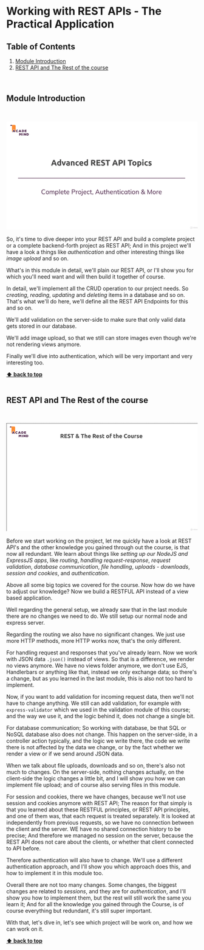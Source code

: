 # Working with REST APIs - The Practical Application

## Table of Contents

1. [Module Introduction](#module-introduction)
2. [REST API and The Rest of the course](#rest-api-and-the-rest-of-the-course)


<br/>

## Module Introduction
<br/>

![chapter-24-1.gif](./images/gif/chapter-24-1.gif "Module introduction")
<br/>

So, it's time to dive deeper into your REST API and build a complete project or
a complete backend-forth project as REST API; And in this project we'll have
a look a things like _authentication_ and other interesting things like _image
upload_ and so on.

What's in this module in detail, we'll plain our REST API, or I'll show you for
which you'll need want and will then build it together of course.

In detail, we'll implement all the CRUD operation to our project needs. So
_creating_, _reading_, _updating_ and _deleting_ items in a database and so on.
That's what we'll do here, we'll define all the REST API Endpoints for this and
so on.

We'll add validation on the server-side to make sure that only valid data gets
stored in our database.

We'll add image upload, so that we still can store images even though we're not
rendering views anymore.

Finally we'll dive into authentication, which will be very important and very
interesting too.

**[⬆ back to top](#table-of-contents)**
<br/>
<br/>

## REST API and The Rest of the course
<br/>

![chapter-24-2.gif](./images/gif/chapter-24-2.gif "Rest and the rest of the course")
<br/>

Before we start working on the project, let me quickly have a look at REST API's
and the other knowledge you gained through out the course, is that now all
redundant. We learn about things like _setting up our NodeJS and  ExpressJS
apps_, like _routing_, _handling request-response_, _request validation_,
_database communication_, _file handling_, _uploads - downloads_, _session and
cookies_, and _authentication_.

Above all some big topics we covered for the course. Now how do we have to
adjust our knowledge? Now we build a RESTFUL API instead of a view based
application.

Well regarding the general setup, we already saw that in the last
module there are no changes we need  to do. We still setup our normal node and
express server.

Regarding the routing we also have no significant changes. We just use more HTTP
methods, more HTTP works now, that's the only different.

For handling request and responses that you've already learn. Now we work with
JSON data `.json()` instead of views. So that is a difference, we render no
views anymore. We have no views folder anymore, we don't use EJS, Handlerbars
or anything like that, instead we only exchange data; so there's a change, but
as you learned in the last module, this is also not too hard to implement.

Now, if you want to add validation for incoming request data, then we'll not
have to change anything. We still can add validation, for example with
`express-validator` which we used in the validation module of this course; and
the way we use it, and the logic behind it, does not change a single bit.

For database communication; So working with database, be that SQL or NoSQL
database also does not change. This happen on the server-side, in a controller
action typically, and the logic we write there, the code we write there is not
affected by the data we change, or by the fact whether we render a view or if
we send around JSON data.

When we talk about file uploads, downloads and so on, there's also not much to
changes. On the server-side, nothing changes actually, on the client-side the
logic changes a little bit, and I will show you how we can implement file
upload; and of course also serving files in this module.

For session and cookies, there we have changes, because we'll not use session
and cookies anymore with REST API; The reason for that simply is that you
learned about these RESTFUL principles, or REST API principles, and one of them
was, that each request is treated separately. It is looked at independently from
previous requests, so we have no connection between the client and the server.
WE have no shared connection history to be precise; And therefore we managed no
session on the server, because the REST API does not care about the clients, or
whether that client connected to API before.

Therefore authentication will also have to change. We'll use a different
authentication approach, and I'll show you which approach does this, and how to
implement it in this module too.

Overall there are not too many changes. Some changes, the biggest changes are
related to _sessions_, and they are for _authentication_, and I'll show you how
to implement them, but the rest will still work the same you learn it; And for
all the knowledge you gained through the Course, is of course everything but
redundant, it's still super important.

With that, let's dive in, let's see which project will be work on, and how we
can work on it.

**[⬆ back to top](#table-of-contents)**
<br/>
<br/>

